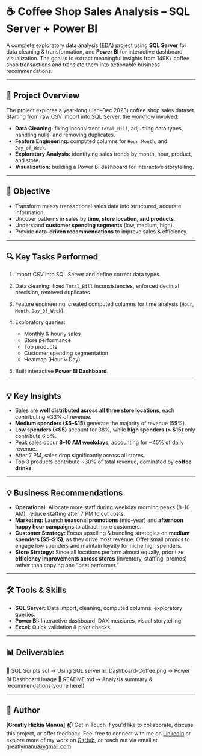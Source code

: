 # ☕ Coffee Shop Sales Analysis – SQL Server + Power BI

A complete exploratory data analysis (EDA) project using **SQL Server** for data cleaning & transformation, and **Power BI** for interactive dashboard visualization. The goal is to extract meaningful insights from 149K+ coffee shop transactions and translate them into actionable business recommendations.

---

## 📌 Project Overview

The project explores a year-long (Jan–Dec 2023) coffee shop sales dataset. Starting from raw CSV import into SQL Server, the workflow involved:

* **Data Cleaning:** fixing inconsistent `Total_Bill`, adjusting data types, handling nulls, and removing duplicates.
* **Feature Engineering:** computed columns for `Hour`, `Month`, and `Day_of_Week`.
* **Exploratory Analysis:** identifying sales trends by month, hour, product, and store.
* **Visualization:** building a Power BI dashboard for interactive storytelling.

---

## 🎯 Objective

* Transform messy transactional sales data into structured, accurate information.
* Uncover patterns in sales by **time, store location, and products**.
* Understand **customer spending segments** (low, medium, high).
* Provide **data-driven recommendations** to improve sales & efficiency.

---

## 🔍 Key Tasks Performed

1. Import CSV into SQL Server and define correct data types.
2. Data cleaning: fixed `Total_Bill` inconsistencies, enforced decimal precision, removed duplicates.
3. Feature engineering: created computed columns for time analysis (`Hour`, `Month`, `Day_Of_Week`).
4. Exploratory queries:

   * Monthly & hourly sales
   * Store performance
   * Top products
   * Customer spending segmentation
   * Heatmap (Hour × Day)
5. Built interactive **Power BI Dashboard**.

---

## 💡 Key Insights

* Sales are **well distributed across all three store locations**, each contributing \~33% of revenue.
* **Medium spenders (\$5–\$15)** generate the majority of revenue (55%).
* **Low spenders (<\$5)** account for 38%, while **high spenders (> \$15)** only contribute 6.5%.
* Peak sales occur **8–10 AM weekdays**, accounting for \~45% of daily revenue.
* After 7 PM, sales drop significantly across all stores.
* Top 3 products contribute \~30% of total revenue, dominated by **coffee drinks**.

---

## 💡 Business Recommendations

* **Operational:** Allocate more staff during weekday morning peaks (8–10 AM), reduce staffing after 7 PM to cut costs.
* **Marketing:** Launch **seasonal promotions** (mid-year) and **afternoon happy hour campaigns** to attract more customers.
* **Customer Strategy:** Focus upselling & bundling strategies on **medium spenders (\$5–\$15)**, as they drive most revenue. Offer small promos to engage low spenders and maintain loyalty for niche high spenders.
* **Store Strategy:** Since all locations perform almost equally, prioritize **efficiency improvements across stores** (inventory, staffing, promos) rather than copying one “best performer.”

---

## 🛠️ Tools & Skills

* **SQL Server:** Data import, cleaning, computed columns, exploratory queries.
* **Power BI:** Interactive dashboard, DAX measures, visual storytelling.
* **Excel:** Quick validation & pivot checks.

---

## 📊 Deliverables

📄 SQL Scripts.sql → Using SQL server
📊 Dashboard-Coffee.png → Power BI Dashboard Image
📝 README.md → Analysis summary & recommendations(you’re here!)


---

## 👤 Author

**\[Greatly Hizkia Manua]**
📬 Get in Touch
If you'd like to collaborate, discuss this project, or offer feedback,
Feel free to connect with me on [LinkedIn](https://www.linkedin.com/in/greatlyhizkiamanua/) or explore more of my work on [GitHub](https://github.com/GreatlyHizkia), or reach out via email at greatlymanua@gmail.com  
